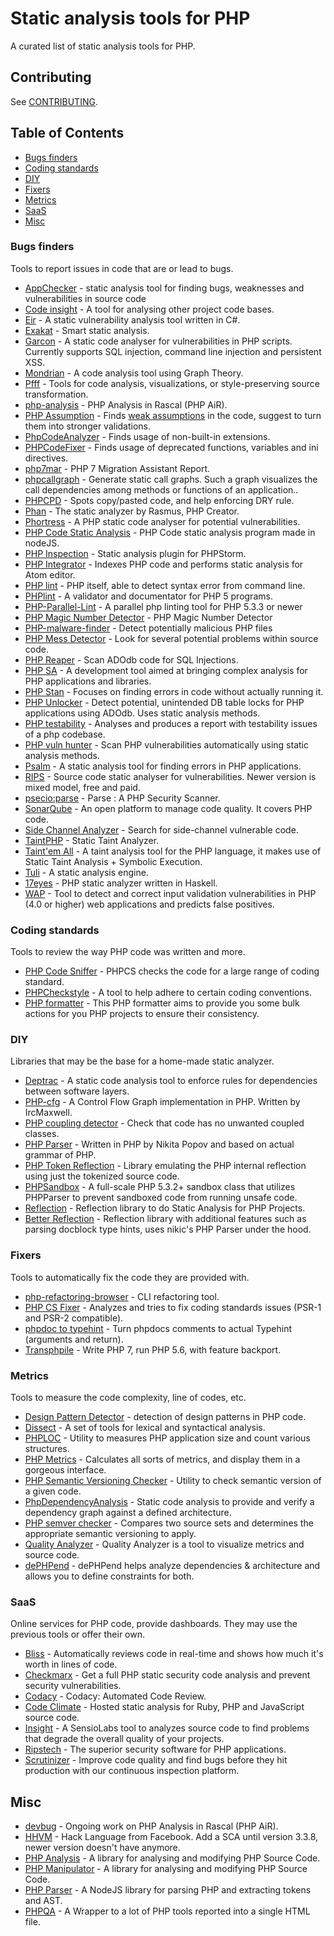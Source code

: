 # Static analysis tools for PHP

A curated list of static analysis tools for PHP.

## Contributing
See [CONTRIBUTING](https://github.com/exakat/php-static-analysis-tools/blob/master/CONTRIBUTING.md).

## Table of Contents

* [Bugs finders](#bugs-finders)
* [Coding standards](#coding-standards)
* [DIY](#diy)
* [Fixers](#fixers)
* [Metrics](#metrics)
* [SaaS](#saas)
* [Misc](#misc)


### Bugs finders
Tools to report issues in code that are or lead to bugs.

* [AppChecker](https://npo-echelon.ru/en/solutions/appchecker.php) - static analysis tool for finding bugs, weaknesses and vulnerabilities in source code
* [Code insight](https://github.com/console-helpers/code-insight) - A tool for analysing other project code bases.
* [Eir](https://github.com/Lixody/Eir) - A static vulnerability analysis tool written in C#.
* [Exakat](http://www.exakat.io/) - Smart static analysis.
* [Garcon](https://github.com/GentlyGuitar/Garcon.git) - A static code analyser for vulnerabilities in PHP scripts. Currently supports SQL injection, command line injection and persistent XSS.
* [Mondrian](https://github.com/Trismegiste/Mondrian) - A code analysis tool using Graph Theory.
* [Pfff](https://github.com/facebook/pfff) - Tools for code analysis, visualizations, or style-preserving source transformation.
* [php-analysis](https://github.com/cwi-swat/php-analysis) - PHP Analysis in Rascal (PHP AiR).
* [PHP Assumption](https://github.com/rskuipers/php-assumptions.git) - Finds <a href="http://rskuipers.com/entry/from-assumptions-to-assertions">weak assumptions</a> in the code, suggest to turn them into stronger validations.
* [PhpCodeAnalyzer](https://github.com/wapmorgan/PhpCodeAnalyzer.git) - Finds usage of non-built-in extensions.
* [PHPCodeFixer](https://github.com/wapmorgan/PhpCodeFixer) -  Finds usage of deprecated functions, variables and ini directives.
* [php7mar](https://github.com/Alexia/php7mar) - PHP 7 Migration Assistant Report.
* [phpcallgraph](http://phpcallgraph.sourceforge.net/) - Generate static call graphs. Such a graph visualizes the call dependencies among methods or functions of an application..
* [PHPCPD](https://github.com/sebastianbergmann/phpcpd) - Spots copy/pasted code, and help enforcing DRY rule.
* [Phan](https://github.com/etsy/phan) - The static analyzer by Rasmus, PHP Creator.
* [Phortress](https://github.com/lowjoel/phortress) - A PHP static code analyser for potential vulnerabilities.
* [PHP Code Static Analysis](https://github.com/joaaoleite/code-static-analysis) - PHP Code static analysis program made in nodeJS.
* [PHP Inspection](https://plugins.jetbrains.com/plugin/7622?pr=idea) - Static analysis plugin for PHPStorm.
* [PHP Integrator](https://github.com/php-integrator) - Indexes PHP code and performs static analysis for Atom editor.
* [PHP lint](http://php.net/manual/en/features.commandline.options.php) - PHP itself, able to detect syntax error from command line.
* [PHPlint](http://www.icosaedro.it/phplint/) - A validator and documentator for PHP 5 programs.
* [PHP-Parallel-Lint](https://github.com/JakubOnderka/PHP-Parallel-Lint) - A parallel php linting tool for PHP 5.3.3 or newer
* [PHP Magic Number Detector](https://github.com/povils/phpmnd) - PHP Magic Number Detector
* [PHP-malware-finder](https://github.com/nbs-system/php-malware-finder) - Detect potentially malicious PHP files
* [PHP Mess Detector](http://phpmd.org/) - Look for several potential problems within source code.
* [PHP Reaper](https://github.com/emanuil/php-reaper.git) - Scan ADOdb code for SQL Injections.
* [PHP SA](https://github.com/ovr/phpsa) - A development tool aimed at bringing complex analysis for PHP applications and libraries.
* [PHP Stan](https://github.com/phpstan/phpstan) - Focuses on finding errors in code without actually running it.
* [PHP Unlocker](http://emanuilslavov.com/php-unlocker/) - Detect potential, unintended DB table locks for PHP applications using ADOdb. Uses static analysis methods.
* [PHP testability](https://github.com/edsonmedina/php_testability) - Analyses and produces a report with testability issues of a php codebase.
* [PHP vuln hunter](https://github.com/OneSourceCat/phpvulhunter) - Scan PHP vulnerabilities automatically using static analysis methods.
* [Psalm](https://getpsalm.org/) - A static analysis tool for finding errors in PHP applications.
* [RIPS](http://rips-scanner.sourceforge.net/) - Source code static analyser for vulnerabilities. Newer version is mixed model, free and paid.
* [psecio:parse](https://github.com/psecio/parse.git) - Parse : A PHP Security Scanner.
* [SonarQube](http://www.sonarqube.org/) - An open platform to manage code quality. It covers PHP code.
* [Side Channel Analyzer](https://github.com/olivo/side-channel-analyzer) - Search for side-channel vulnerable code.
* [TaintPHP](https://github.com/olivo/TaintPHP.git) - Static Taint Analyzer.
* [Taint'em All](http://taint.spro.ink/) - A taint analysis tool for the PHP language, it makes use of Static Taint Analysis + Symbolic Execution.
* [Tuli](https://github.com/ircmaxell/Tuli) - A static analysis engine.
* [17eyes](https://github.com/17eyes/17eyes) - PHP static analyzer written in Haskell.
* [WAP](https://www.owasp.org/index.php/OWASP_WAP-Web_Application_Protection) - Tool to detect and correct input validation vulnerabilities in PHP (4.0 or higher) web applications and predicts false positives. 

### Coding standards

Tools to review the way PHP code was written and more.

* [PHP Code Sniffer](https://github.com/squizlabs/PHP_CodeSniffer) - PHPCS checks the code for a large range of coding standard.
* [PHPCheckstyle](https://github.com/PHPCheckstyle/phpcheckstyle) - A tool to help adhere to certain coding conventions.
* [PHP formatter](https://github.com/mmoreram/php-formatter) - This PHP formatter aims to provide you some bulk actions for you PHP projects to ensure their consistency.

### DIY

Libraries that may be the base for a home-made static analyzer.

* [Deptrac](https://github.com/sensiolabs-de/deptrac.git) - A static code analysis tool to enforce rules for dependencies between software layers.
* [PHP-cfg](https://github.com/ircmaxell/php-cfg) - A Control Flow Graph implementation in PHP. Written by IrcMaxwell.
* [PHP coupling detector](https://github.com/akeneo/php-coupling-detector) - Check that code has no unwanted coupled classes.
* [PHP Parser](https://github.com/nikic/PHP-Parser) - Written in PHP by Nikita Popov and based on actual grammar of PHP.
* [PHP Token Reflection](https://github.com/Andrewsville/PHP-Token-Reflection) - Library emulating the PHP internal reflection using just the tokenized source code.
* [PHPSandbox](https://github.com/fieryprophet/php-sandbox) - A full-scale PHP 5.3.2+ sandbox class that utilizes PHPParser to prevent sandboxed code from running unsafe code.
* [Reflection](https://github.com/phpDocumentor/Reflection.git) - Reflection library to do Static Analysis for PHP Projects.
* [Better Reflection](https://github.com/Roave/BetterReflection) - Reflection library with additional features such as parsing docblock type hints, uses nikic's PHP Parser under the hood.

### Fixers

Tools to automatically fix the code they are provided with.

* [php-refactoring-browser](https://github.com/QafooLabs/php-refactoring-browser) - CLI refactoring tool.
* [PHP CS Fixer](https://github.com/FriendsOfPHP/PHP-CS-Fixer) - Analyzes and tries to fix coding standards issues (PSR-1 and PSR-2 compatible).
* [phpdoc to typehint](https://github.com/dunglas/phpdoc-to-typehint) - Turn phpdocs comments to actual Typehint (arguments and return).
* [Transphpile](https://github.com/jaytaph/Transphpile) - Write PHP 7, run PHP 5.6, with feature backport.

### Metrics

Tools to measure the code complexity, line of codes, etc.

* [Design Pattern Detector](https://github.com/Halleck45/DesignPatternDetector.git) - detection of design patterns in PHP code.
* [Dissect](https://github.com/jakubledl/dissect) - A set of tools for lexical and syntactical analysis.
* [PHPLOC](https://github.com/sebastianbergmann/phploc) - Utility to measures PHP application size and count various structures.
* [PHP Metrics](https://github.com/Halleck45/PhpMetrics) - Calculates all sorts of metrics, and display them in a gorgeous interface.
* [PHP Semantic Versioning Checker](https://github.com/tomzx/php-semver-checker) - Utility to check semantic version of a given code.
* [PhpDependencyAnalysis](https://github.com/mamuz/PhpDependencyAnalysis) - Static code analysis to provide and verify a dependency graph against a defined architecture.
* [PHP semver checker](https://github.com/tomzx/php-semver-checker) - Compares two source sets and determines the appropriate semantic versioning to apply.
* [Quality Analyzer](https://github.com/Qafoo/QualityAnalyzer.git) - Quality Analyzer is a tool to visualize metrics and source code.
* [dePHPend](https://github.com/mihaeu/dephpend) - dePHPend helps analyze dependencies & architecture and allows you to define constraints for both.

### SaaS

Online services for PHP code, provide dashboards. They may use the previous tools or offer their own.


* [Bliss](https://blissai.com/index.html) - Automatically reviews code in real-time and shows how much it's worth in lines of code.
* [Checkmarx](http://lp.checkmarx.com/php-code-analysis/) - Get a full PHP  static security code analysis and prevent security vulnerabilities.
* [Codacy](https://www.codacy.com/) - Codacy: Automated Code Review.
* [Code Climate](https://codeclimate.com) - Hosted static analysis for Ruby, PHP and JavaScript source code.
* [Insight](https://insight.sensiolabs.com/) - A SensioLabs tool to analyzes source code to find problems that degrade the overall quality of your projects.
* [Ripstech](https://www.ripstech.com/) - The superior security software for PHP applications.
* [Scrutinizer](https://scrutinizer-ci.com/) - Improve code quality and find bugs before they hit production with our continuous inspection platform.

## Misc

* [devbug](http://www.devbug.co.uk/) - Ongoing work on PHP Analysis in Rascal (PHP AiR).
* [HHVM](http://hhvm.com/) - Hack Language from Facebook. Add a SCA until version 3.3.8, newer version doesn't have anymore.
* [PHP Analysis](https://github.com/cwi-swat/php-analysis) - A library for analysing and modifying PHP Source Code.
* [PHP Manipulator](https://github.com/schmittjoh/php-manipulator) - A library for analysing and modifying PHP Source Code.
* [PHP Parser](https://github.com/glayzzle/php-parser) - A NodeJS library for parsing PHP and extracting tokens and AST.
* [PHPQA](https://edgedesigncz.github.io/phpqa/) - A Wrapper to a lot of PHP tools reported into a single HTML file.
